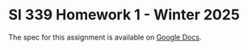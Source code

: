 # SI 339 Homework 1 - Winter 2025

The spec for this assignment is available on [Google Docs](https://docs.google.com/document/d/1CuflD_Ec8TPuZryxlUbj60j0oBmJF6prQmxJw7qg1D0/edit?tab=t.0).
